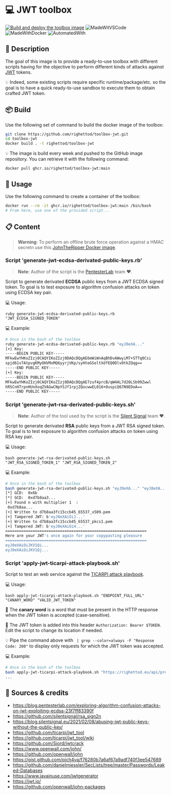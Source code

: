 # 💻 JWT toolbox

[![Build and deploy the toolbox image](https://github.com/righettod/toolbox-jwt/actions/workflows/build_docker_image.yml/badge.svg?branch=main)](https://github.com/righettod/toolbox-jwt/actions/workflows/build_docker_image.yml) ![MadeWitVSCode](https://img.shields.io/static/v1?label=Made%20with&message=VisualStudio%20Code&color=blue&?style=for-the-badge&logo=visualstudio) ![MadeWithDocker](https://img.shields.io/static/v1?label=Made%20with&message=Docker&color=blue&?style=for-the-badge&logo=docker) ![AutomatedWith](https://img.shields.io/static/v1?label=Automated%20with&message=GitHub%20Actions&color=blue&?style=for-the-badge&logo=github)

## 🎯 Description

The goal of this image is to provide a ready-to-use toolbox with different scripts having for the objective to perform different kinds of attacks against [JWT](https://jwt.io/) tokens.

💡 Indeed, some existing scripts require specific runtime/package/etc. so the goal is to have a quick ready-to-use sandbox to execute them to obtain crafted JWT token.

## 📦 Build

Use the following set of command to build the docker image of the toolbox:

```bash
git clone https://github.com/righettod/toolbox-jwt.git
cd toolbox-jwt
docker build . -t righettod/toolbox-jwt
```

💡 The image is build every week and pushed to the GitHub image repository. You can retrieve it with the following command:

`docker pull ghcr.io/righettod/toolbox-jwt:main`

## 🤔 Usage

Use the following command to create a container of the toolbox:

```bash
docker run --rm -it ghcr.io/righettod/toolbox-jwt:main /bin/bash
# From here, use one of the provided script...
```

## 📋 Content

> **Warning**: To perform an offline brute force operation against a HMAC secretn use this [JohnTheRipper Docker image](https://github.com/openwall/john-packages#-docker-image).

### Script 'generate-jwt-ecdsa-derivated-public-keys.rb'

> **Note**: Author of the script is the [PentesterLab](https://blog.pentesterlab.com/exploring-algorithm-confusion-attacks-on-jwt-exploiting-ecdsa-23f7ff83390f) team ❤.

Script to generate derivated **ECDSA** public keys from a JWT ECDSA signed token. To goal is to test exposure to algorithm confusion attacks on token using ECDSA key pair.

💻 Usage:

`ruby generate-jwt-ecdsa-derivated-public-keys.rb "JWT_ECDSA_SIGNED_TOKEN"`

💻 Example:

```bash
# Once in the bash of the toolbox
ruby generate-jwt-ecdsa-derivated-public-keys.rb "eyJ0eXA..."
[+] Key:
-----BEGIN PUBLIC KEY-----
MFkwEwYHKoZIzj0CAQYIKoZIzj0DAQcDQgAE6mWiWnAqBhDvAWwyiM7+STTq0Csi
spjd61v7AtpvgKMyOHVMxMQ6yyrjVKp/syHteGSeltXdfEQ0Dlv0tkZQqg==
-----END PUBLIC KEY-----
[+] Key:
-----BEGIN PUBLIC KEY-----
MFkwEwYHKoZIzj0CAQYIKoZIzj0DAQcDQgAE7zuf4prcB/qW4AL7d20LSb99Zwwl
hRSCnHTrpnHUnXoqZVAGwCNpYSJf1rpjZQocwwEL016+OuspiQ67N9EDoA==
-----END PUBLIC KEY-----
```

### Script 'generate-jwt-rsa-derivated-public-keys.sh'

> **Note**: Author of the tool used by the script is the [Silent Signal](https://blog.silentsignal.eu/2021/02/08/abusing-jwt-public-keys-without-the-public-key/) team ❤.

Script to generate derivated **RSA** public keys from a JWT RSA signed token. To goal is to test exposure to algorithm confusion attacks on token using RSA key pair.

💻 Usage:

`bash generate-jwt-rsa-derivated-public-keys.sh "JWT_RSA_SIGNED_TOKEN_1" "JWT_RSA_SIGNED_TOKEN_2"`

💻 Example:

```bash
# Once in the bash of the toolbox
bash generate-jwt-rsa-derivated-public-keys.sh "eyJ0eXA..." "eyJ0eXA..."
[*] GCD:  0x6b
[*] GCD:  0xd7b8aa3...
[+] Found n with multiplier 1  :
 0xd7b8aa...
[+] Written to d7b8aa3fc15ccb45_65537_x509.pem
[+] Tampered JWT: b'eyJ0eXAiOiJ...'
[+] Written to d7b8aa3fc15ccb45_65537_pkcs1.pem
[+] Tampered JWT: b'eyJ0eXAiOiH...'
==============================================================
Here are your JWT's once again for your copypasting pleasure
==============================================================
eyJ0eXAiOiJKV1Qi...
eyJ0eXAiOiJKV1Qj...
```

### Script 'apply-jwt-ticarpi-attack-playbook.sh'

Script to test an web service against the [TICARPI attack playbook](https://github.com/ticarpi/jwt_tool/wiki/Attack-Methodology).

💻 Usage:

`bash apply-jwt-ticarpi-attack-playbook.sh "ENDPOINT_FULL_URL" "CANARY_WORD" "VALID_JWT_TOKEN"`

📍 The **canary word** is a word that must be present in the HTTP response when the JWT token is accepted (case-sensitive).

💬 The JWT token is added into this header `Authorization: Bearer $TOKEN`. Edit the script to change its location if needed.

💡 Pipe the command above with ` | grep --color=always -F "Response Code: 200"` to display only requests for which the JWT token was accepted.

💻 Example:

```bash
# Once in the bash of the toolbox
bash apply-jwt-ticarpi-attack-playbook.sh "https://righettod.eu/api/profile" "righettod" "eyJ0eXA..."
...
```

## 🤝 Sources & credits

* <https://blog.pentesterlab.com/exploring-algorithm-confusion-attacks-on-jwt-exploiting-ecdsa-23f7ff83390f>
* <https://github.com/silentsignal/rsa_sign2n>
* <https://blog.silentsignal.eu/2021/02/08/abusing-jwt-public-keys-without-the-public-key/>
* <https://github.com/ticarpi/jwt_tool>
* <https://github.com/ticarpi/jwt_tool/wiki>
* <https://github.com/Sjord/jwtcrack>
* <https://www.openwall.com/john/>
* <https://github.com/openwall/john>
* <https://gist.github.com/pich4ya/f76280b7a6af67a9adf740f3ee547689>
* <https://github.com/danielmiessler/SecLists/tree/master/Passwords/Leaked-Databases>
* <https://www.javainuse.com/jwtgenerator>
* <https://jwt.io/>
* <https://github.com/openwall/john-packages>
